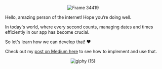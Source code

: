 <div align="center">
  
![Frame 34419](https://github.com/MariaLuiza-CS/DateAndTimePicker/assets/62726677/b42bf10b-007a-434b-ae79-d260674a9344)

</div>

Hello, amazing person of the internet! Hope you’re doing well.

In today's world, where every second counts, managing dates and times efficiently in our app has become crucial.

So let's learn how we can develop that! ❤

Check out my [post on Medium here](https://medium.com/@MariaLuiza-CS/date-and-time-picker-with-compose-9cadc4f50e6d) to see how to implement and use that.

<div align="center">
  
![giphy (15)](https://github.com/MariaLuiza-CS/DateAndTimePicker/assets/62726677/5cbe84db-0b64-4ba5-8fbe-eeac8339cafc)

</div>
